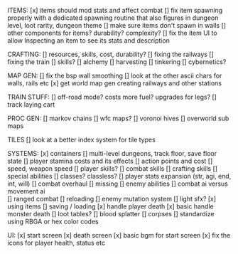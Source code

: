ITEMS:
[x] items should mod stats and affect combat
[] fix item spawning properly with a dedicated spawning routine that also figures in dungeon level, loot rarity, dungeon theme
[] make sure items don't spawn in walls
[] other components for items? durability? complexity? 
[] fix the item UI to allow Inspecting an item to see its stats and description

CRAFTING:
[] resources, skills, cost, durability?
[] fixing the railways
[] fixing the train
[] skills?
    [] alchemy
    [] harvesting
    [] tinkering
    [] cybernetics?

MAP GEN:
[] fix the bsp wall smoothing
[] look at the other ascii chars for walls, rails etc
[x] get world map gen creating railways and other stations

TRAIN STUFF:
[] off-road mode? costs more fuel? upgrades for legs?
[] track laying cart

PROC GEN:
[] markov chains
[] wfc maps?
[] voronoi hives
[] overworld sub maps

TILES
[] look at a better index system for tile types

SYSTEMS:
[x] containers
[] multi-level dungeons, track floor, save floor state
[] player stamina costs and its effects
    [] action points and cost
    [] speed, weapon speed
[] player skills?
    [] combat skills
    [] crafting skills
    [] special abilities
    [] classes? classless?
    [] player stats expansion (str, agi, end, int, will)
[] combat overhaul
    [] missing
    [] enemy abilities
    [] combat ai versus movement ai    
    [] ranged combat
    [] reloading
    [] enemy mutation system
[] light sfx?
[x] using items
[] saving / loading
[x] handle player death
[x] basic handle monster death 
    [] loot tables?
    [] blood splatter
    [] corpses
[] standardize using RBGA or hex color codes

UI:
[x] start screen
[x] death screen
[x] basic bgm for start screen
[x] fix the icons for player health, status etc

